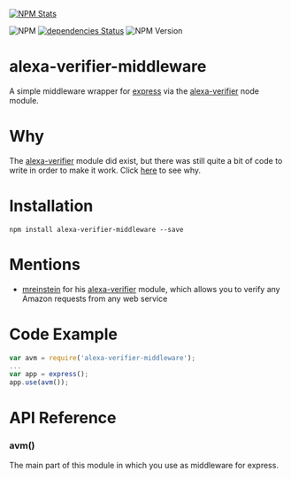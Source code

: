 [![NPM Stats](https://nodei.co/npm/alexa-verifier-middleware.png?downloads=true&downloadRank=true&stars=true)](https://nodei.co/npm/alexa-verifier-middleware/)

![NPM](https://img.shields.io/npm/dt/alexa-verifier-middleware.svg)
[![dependencies Status](https://david-dm.org/tejashah88/alexa-verifier-middleware/status.svg)](https://david-dm.org/tejashah88/alexa-verifier-middleware)
![NPM Version](https://img.shields.io/npm/v/alexa-verifier-middleware.svg)

# alexa-verifier-middleware
A simple middleware wrapper for [express](https://www.npmjs.com/package/express) via the [alexa-verifier](https://www.npmjs.com/package/alexa-verifier) node module.

# Why
The [alexa-verifier](https://www.npmjs.com/package/alexa-verifier) module did exist, but there was still quite a bit of code to write in order to make it work. Click [here](https://www.npmjs.com/package/alexa-verifier#express-example-usage) to see why.

# Installation

```
npm install alexa-verifier-middleware --save
```

# Mentions
* [mreinstein](https://github.com/mreinstein) for his [alexa-verifier](https://github.com/mreinstein/alexa-verifier) module, which allows you to verify any Amazon requests from any web service

# Code Example

```javascript
var avm = require('alexa-verifier-middleware');
...
var app = express();
app.use(avm());
```

# API Reference
### avm()
The main part of this module in which you use as middleware for express.